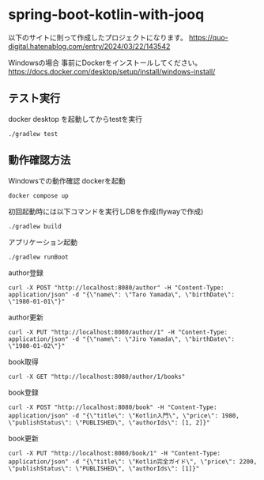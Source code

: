 # spring-boot-kotlin-with-jooq
以下のサイトに則って作成したプロジェクトになります。
https://quo-digital.hatenablog.com/entry/2024/03/22/143542

Windowsの場合
事前にDockerをインストールしてください。
https://docs.docker.com/desktop/setup/install/windows-install/

## テスト実行
docker desktop を起動してからtestを実行
```
./gradlew test
```

## 動作確認方法
Windowsでの動作確認
dockerを起動
```
docker compose up
```

初回起動時には以下コマンドを実行しDBを作成(flywayで作成)
```
./gradlew build
```

アプリケーション起動
```
./gradlew runBoot
```

author登録
```
curl -X POST "http://localhost:8080/author" -H "Content-Type: application/json" -d "{\"name\": \"Taro Yamada\", \"birthDate\": \"1980-01-01\"}"
```

author更新
```
curl -X PUT "http://localhost:8080/author/1" -H "Content-Type: application/json" -d "{\"name\": \"Jiro Yamada\", \"birthDate\": \"1980-01-02\"}"
```

book取得
```
curl -X GET "http://localhost:8080/author/1/books"
```

book登録
```
curl -X POST "http://localhost:8080/book" -H "Content-Type: application/json" -d "{\"title\": \"Kotlin入門\", \"price\": 1980, \"publishStatus\": \"PUBLISHED\", \"authorIds\": [1, 2]}"
```

book更新
```
curl -X PUT "http://localhost:8080/book/1" -H "Content-Type: application/json" -d "{\"title\": \"Kotlin完全ガイド\", \"price\": 2200, \"publishStatus\": \"PUBLISHED\", \"authorIds\": [1]}"
```
